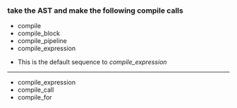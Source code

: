 
### take the AST and make the following compile calls

- compile
- compile_block
- compile_pipeline
- compile_expression
* This is the default sequence to *compile_expression*

---

- compile_expression
- compile_call
- compile_for
